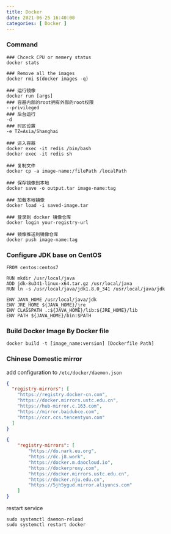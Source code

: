 ```yaml
---
title: Docker
date: 2021-06-25 16:40:00
categories: [ Docker ]
---
```


### Command

```shell
### Chceck CPU or memery status
docker stats

### Remove all the images
docker rmi $(docker images -q)

### 运行镜像
docker run [args]
### 容器内部的root拥有外部的root权限
--privileged
### 后台运行
-d
### 时区设置
-e TZ=Asia/Shanghai

### 进入容器
docker exec -it redis /bin/bash
docker exec -it redis sh

### 复制文件
docker cp -a image-name:/filePath /localPath

### 保存镜像到本地
docker save -o output.tar image-name:tag

### 加载本地镜像
docker load -i saved-image.tar

### 登录到 docker 镜像仓库
docker login your-registry-url

### 镜像推送到镜像仓库
docker push image-name:tag

```



### Configure JDK base on CentOS

```shell
FROM centos:centos7

RUN mkdir /usr/local/java
ADD jdk-8u341-linux-x64.tar.gz /usr/local/java
RUN ln -s /usr/local/java/jdk1.8.0_341 /usr/local/java/jdk

ENV JAVA_HOME /usr/local/java/jdk
ENV JRE_HOME ${JAVA_HOME}/jre
ENV CLASSPATH .:${JAVA_HOME}/lib:${JRE_HOME}/lib
ENV PATH ${JAVA_HOME}/bin:$PATH
```



### Build Docker Image By Docker file

```shell
docker build -t [image_name:version] [Dockerfile Path]
```



### Chinese Domestic mirror

add configuration to `/etc/docker/daemon.json`

```json
{
  "registry-mirrors": [
    "https://registry.docker-cn.com",
    "https://docker.mirrors.ustc.edu.cn",
    "https://hub-mirror.c.163.com",
    "https://mirror.baidubce.com",
    "https://ccr.ccs.tencentyun.com"
  ]
}
```

```json
{
    "registry-mirrors": [
        "https://do.nark.eu.org",
        "https://dc.j8.work",
        "https://docker.m.daocloud.io",
        "https://dockerproxy.com",
        "https://docker.mirrors.ustc.edu.cn",
        "https://docker.nju.edu.cn",
        "https://5jh5ygud.mirror.aliyuncs.com"
    ]
}
```



restart service

```shell
sudo systemctl daemon-reload
sudo systemctl restart docker
```